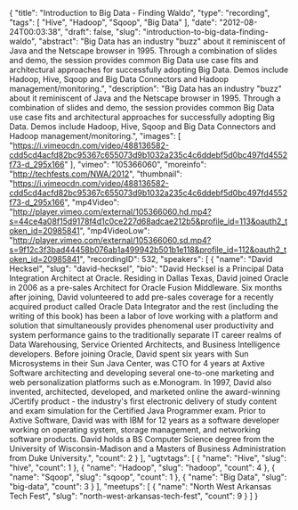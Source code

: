 {
  "title": "Introduction to Big Data - Finding Waldo",
  "type": "recording",
  "tags": [
    "Hive",
    "Hadoop",
    "Sqoop",
    "Big Data"
  ],
  "date": "2012-08-24T00:03:38",
  "draft": false,
  "slug": "introduction-to-big-data-finding-waldo",
  "abstract": "Big Data has an industry \"buzz\" about it reminiscent of Java and the Netscape browser in 1995. Through a combination of slides and demo, the session provides common Big Data use case fits and architectural approaches for successfully adopting Big Data. Demos include Hadoop, Hive, Sqoop and Big Data Connectors and Hadoop management/monitoring.",
  "description": "Big Data has an industry \"buzz\" about it reminiscent of Java and the Netscape browser in 1995. Through a combination of slides and demo, the session provides common Big Data use case fits and architectural approaches for successfully adopting Big Data. Demos include Hadoop, Hive, Sqoop and Big Data Connectors and Hadoop management/monitoring.",
  "images": [
    "https://i.vimeocdn.com/video/488136582-cdd5cd4acfd82bc95367c655073d9b1032a235c4c6ddebf5d0bc497fd4552f73-d_295x166"
  ],
  "vimeo": "105366060",
  "moreinfo": "http://techfests.com/NWA/2012",
  "thumbnail": "https://i.vimeocdn.com/video/488136582-cdd5cd4acfd82bc95367c655073d9b1032a235c4c6ddebf5d0bc497fd4552f73-d_295x166",
  "mp4Video": "http://player.vimeo.com/external/105366060.hd.mp4?s=44ce4a08f15d9178f4d1c0ce227d68adcae212b5&profile_id=113&oauth2_token_id=20985841",
  "mp4VideoLow": "http://player.vimeo.com/external/105366060.sd.mp4?s=9f12c3f3bad44458b076ab1a499942b501b1e118&profile_id=112&oauth2_token_id=20985841",
  "recordingID": 532,
  "speakers": [
    {
      "name": "David Hecksel",
      "slug": "david-hecksel",
      "bio": "David Hecksel is a Principal Data Integration Architect at Oracle. Residing in Dallas Texas, David joined Oracle in 2006 as a pre-sales Architect for Oracle Fusion Middleware. Six months after joining, David volunteered to add pre-sales coverage for a recently acquired product called Oracle Data Integrator and the rest (including the writing of this book) has been a labor of love working with a platform and solution that simultaneously provides phenomenal user productivity and system performance gains to the traditionally separate IT career realms of Data Warehousing, Service Oriented Architects, and Business Intelligence developers. Before joining Oracle, David spent six years with Sun Microsystems in their Sun Java Center, was CTO for 4 years at Axtive Software architecting and developing several one-to-one marketing and web personalization platforms such as e.Monogram. In 1997, David also invented, architected, developed, and marketed online the award-winning JCertify product - the industry's first electronic delivery of study content and exam simulation for the Certified Java Programmer exam. Prior to Axtive Software, David was with IBM for 12 years as a software developer working on operating system, storage management, and networking software products. David holds a BS Computer Science degree from the University of Wisconsin-Madison and a Masters of Business Administration from Duke University.",
      "count": 2
    }
  ],
  "ugtvtags": [
    {
      "name": "Hive",
      "slug": "hive",
      "count": 1
    },
    {
      "name": "Hadoop",
      "slug": "hadoop",
      "count": 4
    },
    {
      "name": "Sqoop",
      "slug": "sqoop",
      "count": 1
    },
    {
      "name": "Big Data",
      "slug": "big-data",
      "count": 3
    }
  ],
  "meetups": [
    {
      "name": "North West Arkansas Tech Fest",
      "slug": "north-west-arkansas-tech-fest",
      "count": 9
    }
  ]
}